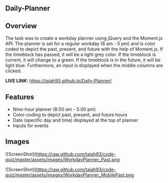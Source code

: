 ## Daily-Planner ##

## Overview ##

The task was to create a workday planner using jQuery and the Moment.js API. The planner is set for a regular workday (8 am - 5 pm) and is color coded to depict the past, present, and future with the help of Moment.js. If the timeblock has passed, it will be a light grey color. If the timeblock is current, it will change to a green. If the timeblock is in the future, it will be light blue. Furthermore, an input is displayed when the middle columns are clicked. 

**LIVE LINK:** https://tajah93.github.io/Daily-Planner/ 

## Features ##

* Nine-hour planner (8:00 am - 5:00 pm)
* Color-coding to depict past, present, and future hours 
* Date (specific day and time) displayed at the top of planner 
* Inputs for events 

## Images ##

![ScreenShot](https://raw.github.com/tajah93/code-quiz/master/assets/images/WorkdayPlanner_Past.png

![ScreenShot](https://raw.github.com/tajah93/code-quiz/master/assets/images/WorkdayPlanner_MobilePast.png
